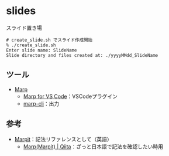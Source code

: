 # slides
スライド置き場

```
# create_slide.sh でスライド作成開始
% ./create_slide.sh       
Enter slide name: SlideName
Slide directory and files created at: ./yyyyMMdd_SlideName
```

## ツール
- [Marp](https://marp.app/)
    - [Marp for VS Code](https://marketplace.visualstudio.com/items?itemName=marp-team.marp-vscode)：VSCodeプラグイン
    - [marp-cli](https://github.com/marp-team/marp-cli)：出力

## 参考
- [Marpit](https://marpit.marp.app/)：記法リファレンスとして（英語）
  - [Marp(Marpit) | Qiita](https://qiita.com/takeshisakuma/items/5a61e6eac123d28602fb)：ざっと日本語で記法を確認したい時用